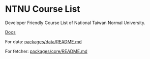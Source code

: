 # NTNU Course List

Developer Friendly Course List of National Taiwan Normal University.

[Docs](http://jacoblincool.github.io/ntnu-course-list/)

For data: [packages/data/README.md](./packages/data/README.md)

For fetcher: [packages/core/README.md](./packages/core/README.md)
